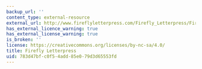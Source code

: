 ```yaml
---
backup_url: ''
content_type: external-resource
external_url: http://www.fireflyletterpress.com/Firefly_Letterpress/Firefly.html
has_external_licence_warning: true
has_external_license_warning: true
is_broken: ''
license: https://creativecommons.org/licenses/by-nc-sa/4.0/
title: Firefly Letterpress
uid: 783d47bf-c0f5-4add-85e0-79d3d65553fd
---
```

